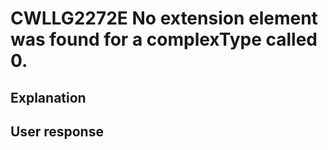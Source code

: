 # CWLLG2272E No extension element was found for a complexType called 0.

## Explanation

## User response